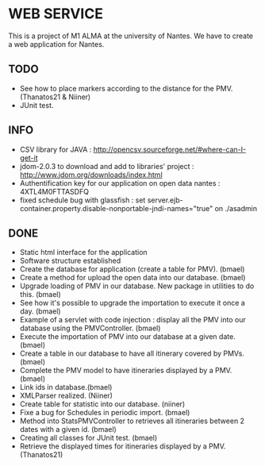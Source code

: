WEB SERVICE
===========


This is a project of M1 ALMA at the university of Nantes.
We have to create a web application for Nantes.


TODO
----

* See how to place markers according to the distance for the PMV. (Thanatos21 & Niiner)
* JUnit test.



INFO
----

* CSV library for JAVA : http://opencsv.sourceforge.net/#where-can-I-get-it
* jdom-2.0.3 to download and add to libraries' project : http://www.jdom.org/downloads/index.html
* Authentification key for our application on open data nantes : 4XTL4M0FTTASDFQ
* fixed schedule bug with glassfish : set server.ejb-container.property.disable-nonportable-jndi-names="true" on ./asadmin


DONE
----

* Static html interface for the application
* Software structure established
* Create the database for application (create a table for PMV). (bmael)
* Create a method for upload the open data into our database. (bmael)
* Upgrade loading of PMV in our database. New package in utilities to do this. (bmael)
* See how it's possible to upgrade the importation to execute it once a day. (bmael)
* Example of a servlet with code injection : display all the PMV into our database using the PMVController. (bmael)
* Execute the importation of PMV into our database at a given date. (bmael)
* Create a table in our database to have all itinerary covered by PMVs. (bmael)
* Complete the PMV model to have itineraries displayed by a PMV. (bmael)
* Link ids in database.(bmael)
* XMLParser realized. (Niiner)
* Create table for statistic into our database. (niiner)
* Fixe a bug for Schedules in periodic import. (bmael)
* Method into StatsPMVController to retrieves all itineraries between 2 dates with a given id. (bmael)
* Creating all classes for JUnit test. (bmael)
* Retrieve the displayed times for itineraries displayed by a PMV. (Thanatos21)


